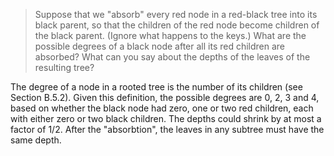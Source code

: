 > Suppose that we "absorb" every red node in a red-black tree into its black parent, so that the children of the red node become children of the black parent. (Ignore what happens to the keys.) What are the possible degrees of a black node after all its red children are absorbed? What can you say about the depths of the leaves of the resulting tree?

The degree of a node in a rooted tree is the number of its children (see Section B.5.2). Given this definition, the possible degrees are $0$, $2$, $3$ and $4$, based on whether the black node had zero, one or two red children, each with either zero or two black children. The depths could shrink by at most a factor of $1 / 2$. After the "absorbtion", the leaves in any subtree must have the same depth.